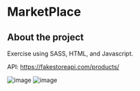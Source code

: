 # MarketPlace

## About the project
Exercise using SASS, HTML, and Javascript.

API: https://fakestoreapi.com/products/

![image](https://github.com/wmvieira21/MarketPlace/assets/90009567/de4efaf3-a98a-457e-89e6-86dd3706abe1)
![image](https://github.com/wmvieira21/MarketPlace/assets/90009567/a59e82ff-606c-4c93-9caf-f7391e80d546)
